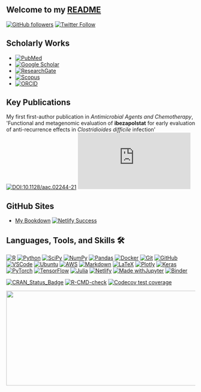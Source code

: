## Welcome to my [README](https://jacobkmcpherson.github.io/JacobKMcPherson/)

[![GitHub followers](https://img.shields.io/github/followers/jacobkmcpherson.svg?style=social&label=Follow&maxAge=2592000)](https://github.com/jacobkmcpherson?tab=followers) 
[![Twitter Follow](https://img.shields.io/twitter/follow/jacobkmcpherson?style=social)](https://twitter.com/jacobkmcpherson)

## Scholarly Works 
* [![PubMed](https://img.shields.io/badge/PubMed-2C5981?logo=PubMed&logoColor=white)](https://www.ncbi.nlm.nih.gov/myncbi/1XeOuqmaFjg5z/bibliography/public/)
* [![Google Scholar](https://img.shields.io/badge/Google%20Scholar-4285F4?logo=google-scholar&logoColor=white)](https://scholar.google.com/citations?user=MsZPCoIAAAAJ)
* [![ResearchGate](https://img.shields.io/badge/ResearchGate-00CCBB?logo=researchgate&logoColor=white)](https://www.researchgate.net/profile/Jacob-Mcpherson)
* [![Scopus](https://img.shields.io/badge/Scopus-22a6b3?logo=Elsevier&logoColor=white)](https://www.scopus.com/authid/detail.uri?authorId=57204192355)
* [![ORCID](https://img.shields.io/badge/ORCID-21B324?logo=orcid&logoColor=white)](https://orcid.org/0000-0001-5486-4945)


## Key Publications
My first first-author publication in *Antimicrobial Agents and Chemotherapy*, 'Functional and metagenomic evaluation of **ibezapolstat** for early evaluation of anti-recurrence effects in *Clostridioides difficile* infection' [![DOI:10.1128/aac.02244-21](https://zenodo.org/badge/DOI/10.1128/aac.02244-21.svg)](https://doi.org/10.1128/aac.02244-21)
[![Citation Badge](https://api.juleskreuer.eu/citation-badge.php?doi=10.1128/aac.02244-21)](https://doi.org/10.1128/aac.02244-21)

## GitHub Sites
* [My Bookdown](https://jacobkmcpherson.netlify.app/) [![*Netlify Success*](https://api.netlify.com/api/v1/badges/8ef22d4a-c312-4c44-a02d-06db75dc8c6f/deploy-status)](https://app.netlify.com/sites/jacobkmcpherson/deploys)

## Languages, Tools, and Skills 🛠

[![R](https://img.shields.io/badge/r-%23276DC3.svg?style=for-the-badge&logo=r&logoColor=white)](https://www.r-project.org/)
[![Python](https://img.shields.io/badge/python-3670A0?style=for-the-badge&logo=python&logoColor=ffdd54)](https://www.python.org/)
[![SciPy](https://img.shields.io/badge/SciPy-%230C55A5.svg?style=for-the-badge&logo=scipy&logoColor=%white)](https://scipy.org/)
[![NumPy](https://img.shields.io/badge/numpy-%23013243.svg?style=for-the-badge&logo=numpy&logoColor=white)](https://numpy.org)
[![Pandas](https://img.shields.io/badge/pandas-%23150458.svg?style=for-the-badge&logo=pandas&logoColor=white)](https://pandas.pydata.org)
[![Docker](https://img.shields.io/badge/docker-%230db7ed.svg?style=for-the-badge&logo=docker&logoColor=white)](https://www.docker.com/)
[![Git](https://img.shields.io/badge/git-%23F05033.svg?style=for-the-badge&logo=git&logoColor=white)](https://git-scm.com/)
[![GitHub](https://img.shields.io/badge/GitHub-100000?style=for-the-badge&logo=github&logoColor=white)](https://github.com/)
[![VSCode](https://img.shields.io/badge/vs%20code-007ACC?style=for-the-badge&logo=visual%20studio%20code&logoColor=white)](https://code.visualstudio.com/)
[![Ubuntu](https://img.shields.io/badge/Ubuntu-E95420?style=for-the-badge&logo=ubuntu&logoColor=white)](https://www.ubuntu.com)
[![AWS](https://img.shields.io/badge/AWS-%23FF9900.svg?style=for-the-badge&logo=amazon-aws&logoColor=white)](https://aws.amazon.com/)
[![Markdown](https://img.shields.io/badge/markdown-%23000000.svg?style=for-the-badge&logo=markdown&logoColor=white)](https://www.markdownguide.org/)
[![LaTeX](https://img.shields.io/badge/latex-%23008080.svg?style=for-the-badge&logo=latex&logoColor=white)](https://www.latex-project.org/)
[![Plotly](https://img.shields.io/badge/Plotly-%233F4F75.svg?style=for-the-badge&logo=plotly&logoColor=white)](https://plotly.com)
[![Keras](https://img.shields.io/badge/Keras-%23D00000.svg?style=for-the-badge&logo=Keras&logoColor=white)](https://keras.io)
[![PyTorch](https://img.shields.io/badge/PyTorch-%23EE4C2C.svg?style=for-the-badge&logo=PyTorch&logoColor=white)](https://pytorch.org)
[![TensorFlow](https://img.shields.io/badge/TensorFlow-%23FF6F00.svg?style=for-the-badge&logo=TensorFlow&logoColor=white)](https://www.tensorflow.org)
[![Julia](https://img.shields.io/badge/-Julia-9558B2?style=for-the-badge&logo=julia&logoColor=white)](https://julialang.org/)
[![Netlify](https://img.shields.io/badge/netlify-%23000000.svg?style=for-the-badge&logo=netlify&logoColor=#00C7B7)](https://www.netlify.com/)
[![Made withJupyter](https://img.shields.io/badge/Made%20with-Jupyter-orange?style=for-the-badge&logo=Jupyter)](https://jupyter.org/try)
[![Binder](https://mybinder.org/badge_logo.svg)](https://mybinder.org/)

<!-- badges: start -->
[![CRAN_Status_Badge](https://www.r-pkg.org/badges/version/ggplot2)](https://cran.r-project.org/package=ggplot2)
[![R-CMD-check](https://github.com/tidyverse/ggplot2/workflows/R-CMD-check/badge.svg)](https://github.com/tidyverse/ggplot2/actions)
[![Codecov test
coverage](https://codecov.io/gh/tidyverse/ggplot2/branch/main/graph/badge.svg)](https://app.codecov.io/gh/tidyverse/ggplot2?branch=main)
<!-- badges: end -->
<a href="https://github.com/rstudio/cheatsheets/blob/master/data-visualization.pdf"><img src="https://raw.githubusercontent.com/rstudio/cheatsheets/master/pngs/thumbnails/data-visualization-cheatsheet-thumbs.png" width="630" height="252"/></a>
